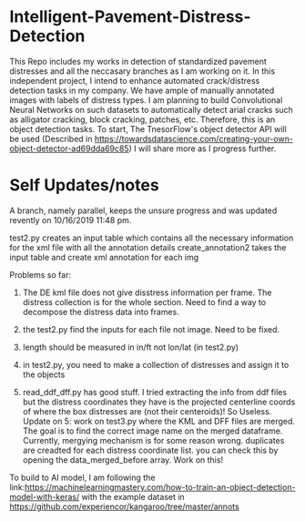 # Intelligent-Pavement-Distress-Detection
This Repo includes my works in detection of standardized pavement distresses and all the neccasary branches as I am working on it. In this independent project, I intend to enhance automated crack/distress detection tasks in my company. We have ample of manually annotated images with labels of distress types. I am planning to build Convolutional Neural Networks on such datasets to automatically detect arial cracks such as alligator cracking, block cracking, patches, etc. Therefore, this is an object detection tasks. To start, The TnesorFlow's object detector API will be used (Described in https://towardsdatascience.com/creating-your-own-object-detector-ad69dda69c85) I will share more as I progress further.




# Self Updates/notes
A branch, namely parallel, keeps the unsure progress and was updated revently on 10/16/2019 11:48 pm.

test2.py creates an input table which contains all the necessary information for the xml file with all the annotation details
create_annotation2 takes the input table and create xml annotation for each img

Problems so far:

1. The DE kml file does not give disstress information per frame. The distress collection is for the whole section. Need to find a way to decompose the distress data into frames.

2. the test2.py find the inputs for each file not image. Need to be fixed.

3. length should be measured in in/ft not lon/lat (in test2.py)

4. in test2.py, you need to make a collection of distresses and assign it to the objects

5. read_ddf_dff.py has good stuff. I tried extracting the info from ddf files but the distress coordinates they have is the projected centerline coords of where the box distresses are (not their centeroids)! So Useless. 
Update on 5: work on test3.py where the KML and DFF files are merged. The goal is to find the correct image name on the merged dataframe. Currently, mergying mechanism is for some reason wrong. duplicates are creadted for each distress coordinate list. you can check this by opening the data_merged_before array. Work on this!

To build to AI model, I am following the link:https://machinelearningmastery.com/how-to-train-an-object-detection-model-with-keras/ with the example dataset in https://github.com/experiencor/kangaroo/tree/master/annots

